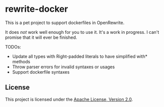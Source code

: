 # rewrite-docker

This is a pet project to support dockerfiles in OpenRewrite.

It does _not_ work well enough for you to use it. It's a work in progress. I can't promise that it will ever be finished.

TODOs:

* Update all types with Right-padded literals to have simplified with* methods
* Throw parser errors for invalid syntaxes or usages
* Support dockerfile syntaxes

## License

This project is licensed under the [Apache License, Version 2.0](LICENSE).
